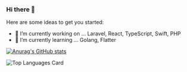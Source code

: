 ### Hi there 👋

Here are some ideas to get you started:

- 🔭 I’m currently working on ... Laravel, React, TypeScript, Swift, PHP
- 🌱 I’m currently learning ... Golang, Flatter


[![Anurag's GitHub stats](https://github-readme-stats.vercel.app/api?username=fumamatsuno&theme=tokyonight)](https://github.com/anuraghazra/github-readme-stats)


![Top Languages Card](https://github-readme-stats.vercel.app/api/top-langs/?username=fumamatsuno)

